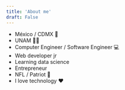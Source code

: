 ```yaml
---
title: 'About me'
draft: False
---
```


- México / CDMX 📍
- UNAM 💙💛
- Computer Engineer / Software Engineer 💻
- Web developer jr
- Learning data science
- Entrepreneur
- NFL / Patriot 🏈
- I love technology ❤️
